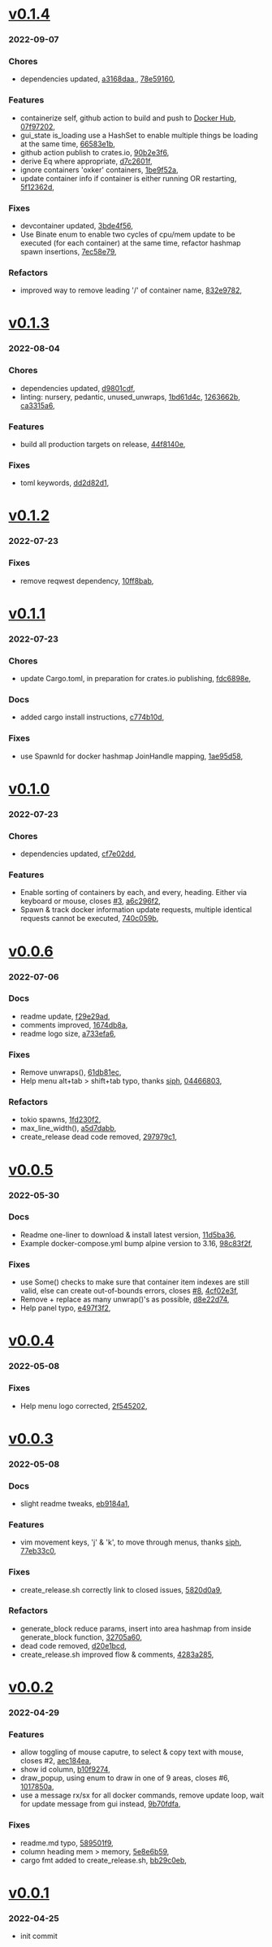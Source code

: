 # <a href='https://github.com/mrjackwills/oxker/releases/tag/v0.1.4'>v0.1.4</a>
### 2022-09-07

### Chores
+ dependencies updated, [a3168daa](https://github.com/mrjackwills/oxker/commit/a3168daa3f769a6747dfbe61103073a7e80a1485),, [78e59160](https://github.com/mrjackwills/oxker/commit/78e59160bb6a978ee80e3a99eb72f051fb64e737),

### Features
+ containerize self, github action to build and push to [Docker Hub](https://hub.docker.com/r/mrjackwills/oxker), [07f97202](https://github.com/mrjackwills/oxker/commit/07f972022a69f22bac57925e6ad84234381f7890),
+ gui_state is_loading use a HashSet to enable multiple things be loading at the same time, [66583e1b](https://github.com/mrjackwills/oxker/commit/66583e1b037b7e2f3e47948d70d8a4c6f6a2f2d5),
+ github action publish to crates.io, [90b2e3f6](https://github.com/mrjackwills/oxker/commit/90b2e3f6db0d5f63840cd80888a30da6ecc22f20),
+ derive Eq where appropriate, [d7c2601f](https://github.com/mrjackwills/oxker/commit/d7c2601f959bc12a64cd25cef59c837e1e8c2b2a),
+ ignore containers 'oxker' containers, [1be9f52a](https://github.com/mrjackwills/oxker/commit/1be9f52ad4a68f93142784e9df630c59cdec0a79),
+ update container info if container is either running OR restarting, [5f12362d](https://github.com/mrjackwills/oxker/commit/5f12362db7cb61ca68f75b99ecfc9725380d87d2),

### Fixes
+ devcontainer updated, [3bde4f56](https://github.com/mrjackwills/oxker/commit/3bde4f5629539cab3dbb57556663ab81685f9d7a),
+ Use Binate enum to enable two cycles of cpu/mem update to be executed (for each container) at the same time, refactor hashmap spawn insertions, [7ec58e79](https://github.com/mrjackwills/oxker/commit/7ec58e79a1316ad1f7e50a2781dea0fe8422c588),

### Refactors
+ improved way to remove leading '/' of container name, [832e9782](https://github.com/mrjackwills/oxker/commit/832e9782d7765872cbb84df6b3703fc08cb353c9),

# <a href='https://github.com/mrjackwills/oxker/releases/tag/v0.1.3'>v0.1.3</a>
### 2022-08-04

### Chores
+ dependencies updated, [d9801cdf](https://github.com/mrjackwills/oxker/commit/d9801cdf372521fe5624a8d68fac83ed39ef81f4),
+ linting: nursery, pedantic, unused_unwraps, [1bd61d4c](https://github.com/mrjackwills/oxker/commit/1bd61d4ce8b369d6d078201add3eea0f59fe0dea), [1263662b](https://github.com/mrjackwills/oxker/commit/1263662bd9412afacddbc10721bf216ae3a843f1), [ca3315a6](https://github.com/mrjackwills/oxker/commit/ca3315a69f593ad705eb637f227f195edd7781b2),

### Features
+ build all production targets on release, [44f8140e](https://github.com/mrjackwills/oxker/commit/44f8140eaec330abe5a94f3ddae9e8b223688aa8),

### Fixes
+ toml keywords, [dd2d82d1](https://github.com/mrjackwills/oxker/commit/dd2d82d114537e09dbeb12f360157f0e68e7846e),

# <a href='https://github.com/mrjackwills/oxker/releases/tag/v0.1.2'>v0.1.2</a>
### 2022-07-23

### Fixes
+ remove reqwest dependency, [10ff8bab](https://github.com/mrjackwills/oxker/commit/10ff8bab5f01f097fd6cdec60b2be947f238197b),

# <a href='https://github.com/mrjackwills/oxker/releases/tag/v0.1.1'>v0.1.1</a>
### 2022-07-23

### Chores
+ update Cargo.toml, in preparation for crates.io publishing, [fdc6898e](https://github.com/mrjackwills/oxker/commit/fdc6898e20c41415f03e310d7b84af4b6c39ab62),

### Docs
+ added cargo install instructions, [c774b10d](https://github.com/mrjackwills/oxker/commit/c774b10d557b10885b9d3a0b3612330a8ecb1cd5),

### Fixes
+ use SpawnId for docker hashmap JoinHandle mapping, [1ae95d58](https://github.com/mrjackwills/oxker/commit/1ae95d58c3302a95d5a0a2f0b61b126c72b6e166),

# <a href='https://github.com/mrjackwills/oxker/releases/tag/v0.1.0'>v0.1.0</a>
### 2022-07-23

### Chores
+ dependencies updated, [cf7e02dd](https://github.com/mrjackwills/oxker/commit/cf7e02dde94f69832a2e485b99785afc66a5bc15),

### Features
+ Enable sorting of containers by each, and every, heading. Either via keyboard or mouse, closes [#3](https://github.com/mrjackwills/oxker/issues/3), [a6c296f2](https://github.com/mrjackwills/oxker/commit/a6c296f2cde56cf241bcd696cab8bd477270e5f4),
+ Spawn & track docker information update requests, multiple identical requests cannot be executed, [740c059b](https://github.com/mrjackwills/oxker/commit/740c059b276f35acd1cb03f1030134646bf8a07d),

# <a href='https://github.com/mrjackwills/oxker/releases/tag/v0.0.6'>v0.0.6</a>
### 2022-07-06

### Docs
+ readme update, [f29e29ad](https://github.com/mrjackwills/oxker/commit/f29e29ad151ddf424ba630e6d33edf19acfd7636),
+ comments improved, [1674db8a](https://github.com/mrjackwills/oxker/commit/1674db8a20aafa447732deb2e44ac8b97cf0471b),
+ readme logo size, [a733efa6](https://github.com/mrjackwills/oxker/commit/a733efa65865e04d9ec86c7ca8785dfbae635695),

### Fixes
+ Remove unwraps(), [61db81ec](https://github.com/mrjackwills/oxker/commit/61db81ecfe5684ddb8a360715f43357a042162c0),
+ Help menu alt+tab > shift+tab typo, thanks [siph](https://github.com/siph), [04466803](https://github.com/mrjackwills/oxker/commit/04466803481b75feb7d7f275248279fdb8729862),

### Refactors
+ tokio spawns, [1fd230f2](https://github.com/mrjackwills/oxker/commit/1fd230f2f3cf4e376058359515e76f4fa6e425c2),
+ max_line_width(), [a5d7dabb](https://github.com/mrjackwills/oxker/commit/a5d7dabbd68dc15a081df33352ce3b55d9a9891c),
+ create_release dead code removed, [297979c1](https://github.com/mrjackwills/oxker/commit/297979c197c2defd409053d8da724f922b0bba1b),


# <a href='https://github.com/mrjackwills/oxker/releases/tag/v0.0.5'>v0.0.5</a>
### 2022-05-30

### Docs
+ Readme one-liner to download & install latest version, [11d5ba36](https://github.com/mrjackwills/oxker/commit/11d5ba361ee4c11d080f1c3c14d8bb677cbfd1fc),
+ Example docker-compose.yml bump alpine version to 3.16, [98c83f2f](https://github.com/mrjackwills/oxker/commit/98c83f2f68f59e78f0c78270c59886630d98913c),

### Fixes
+ use Some() checks to make sure that container item indexes are still valid, else can create out-of-bounds errors, closes [#8](https://github.com/mrjackwills/oxker/issues/8), [4cf02e3f](https://github.com/mrjackwills/oxker/commit/4cf02e3f04426ef44ec5a7421687f2104ac5102f),
+ Remove + replace as many unwrap()'s as possible, [d8e22d74](https://github.com/mrjackwills/oxker/commit/d8e22d7444965f1874d7367259310440a889432b),
+ Help panel typo, [e497f3f2](https://github.com/mrjackwills/oxker/commit/e497f3f2d9e1dca99469860c2e728c99e29353ad),

# <a href='https://github.com/mrjackwills/oxker/releases/tag/v0.0.4'>v0.0.4</a>
### 2022-05-08

### Fixes
+ Help menu logo corrected, [2f545202](https://github.com/mrjackwills/oxker/commit/2f5452027e86f714729b804d4bf65306e755df7f),

# <a href='https://github.com/mrjackwills/oxker/releases/tag/v0.0.3'>v0.0.3</a>
### 2022-05-08

### Docs
+ slight readme tweaks, [eb9184a1](https://github.com/mrjackwills/oxker/commit/eb9184a1aee64be1c20fabd482bfcbe676bed049),

### Features
+ vim movement keys, 'j' & 'k', to move through menus, thanks [siph](https://github.com/siph), [77eb33c0](https://github.com/mrjackwills/oxker/commit/77eb33c008e36965d84d1eafbbc3733af19fd262),

### Fixes
+ create_release.sh correctly link to closed issues, [5820d0a9](https://github.com/mrjackwills/oxker/commit/5820d0a9b68ead71d031377c5d22138675d7dfa8),

### Refactors
+ generate_block reduce params, insert into area hashmap from inside generate_block function, [32705a60](https://github.com/mrjackwills/oxker/commit/32705a60c4f865eb829cc460b2ac82db79107c1a),
+ dead code removed, [d20e1bcd](https://github.com/mrjackwills/oxker/commit/d20e1bcd47965859a04f8e080509a5afb2de36d9),
+ create_release.sh improved flow & comments, [4283a285](https://github.com/mrjackwills/oxker/commit/4283a285e2e60907e432294e3b97a759ec06a23d),


# <a href='https://github.com/mrjackwills/oxker/releases/tag/v0.0.2'>v0.0.2</a>
### 2022-04-29

### Features
+ allow toggling of mouse caputre, to select & copy text with mouse, closes #2,  [aec184ea](https://github.com/mrjackwills/oxker/commit/aec184ea22b289e91942a4c3e6a415685884bc47),
+ show id column, [b10f9274](https://github.com/mrjackwills/oxker/commit/b10f927481c9e38a48c1d4b94e744ec48e8b6ba6),
+ draw_popup, using enum to draw in one of 9 areas, closes #6, [1017850a](https://github.com/mrjackwills/oxker/commit/1017850a6cc91328abc1127bdb117495f5e909d8),
+ use a message rx/sx for all docker commands, remove update loop, wait for update message from gui instead, [9b70fdfa](https://github.com/mrjackwills/oxker/commit/9b70fdfad7b38361ebee301bdc2545d3f0dfcf9e),

### Fixes
+ readme.md typo, [589501f9](https://github.com/mrjackwills/oxker/commit/589501f9a4a0bfabdb0654e68cc0c752c529d97a),
+ column heading mem > memory, [5e8e6b59](https://github.com/mrjackwills/oxker/commit/5e8e6b590b06f01a542fdd10bae8f14d303ab08a),
+ cargo fmt added to create_release.sh, [bb29c0eb](https://github.com/mrjackwills/oxker/commit/bb29c0ebfafd6a9a036eb317a240954d1405966e),

# <a href='https://github.com/mrjackwills/oxker/releases/tag/v0.0.1'>v0.0.1</a>
### 2022-04-25

+ init commit
